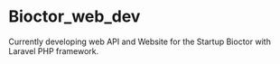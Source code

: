 # Bioctor_web_dev
Currently developing web API and Website for the Startup Bioctor with Laravel PHP framework.
